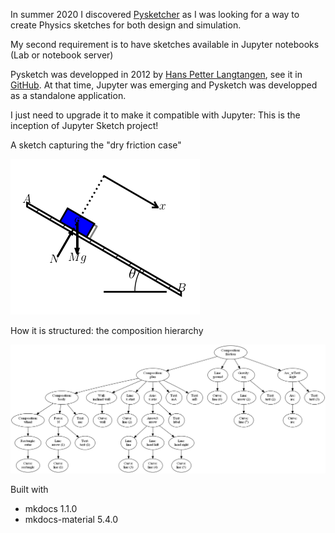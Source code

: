 In summer 2020 I discovered [Pysketcher](https://github.com/hplgit/pysketcher) as I was looking for a way to create Physics sketches for both design and simulation.

My second requirement is to have sketches available in Jupyter notebooks (Lab or notebook server)

Pysketch was developped in 2012 by [Hans Petter Langtangen](https://en.wikipedia.org/wiki/Hans_Petter_Langtangen), see it in [GitHub](https://github.com/hplgit/pysketcher). At that time, Jupyter was emerging and Pysketch was developped as a standalone application. 

I just need to upgrade it to make it compatible with Jupyter: This is the inception of Jupyter Sketch project!

A sketch capturing the "dry friction case"

![](images/dryfriction.png)

How it is structured: the composition hierarchy

![](images/dotfriction.png)

Built with

* mkdocs 1.1.0
* mkdocs-material 5.4.0